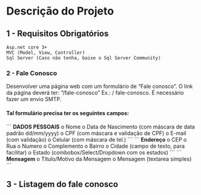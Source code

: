 # Descrição do Projeto 

## 1 - Requisitos Obrigatórios
```
Asp.net core 3+
MVC (Model, View, Controller)
Sql Server (Caso não tenha, baixe o Sql Server Community)  
```
### 2 - Fale Conosco
<p>Desenvolver uma página web com um formulário de “Fale conosco”. O link da página deverá  ter: “/fale-conosco” Ex.: <Projeto>/ fale-conosco.  
  É necessário fazer um envio SMTP.</p>
  
<h4>Tal formulário precisa ter os seguintes campos:</h4>
```
<strong>DADOS PESSOAIS</strong>
o Nome  
o Data de Nascimento (com máscara de data padrão dd/mm/yyyy)  
o CPF (com máscara e validação de CPF)  
o E-mail (com validação)  
o Celular (com máscara de tel.) 
```
```
<strong>Endereço</strong>  
o CEP  
o Rua  
o Numero  
o Complemento  
o Bairro  
o Cidade (campo de texto, para facilitar)  
o Estado (combobox/Select/Dropdown com os estados)  
```
```
<strong>Mensagem</strong>  
o Título/Motivo da Mensagem  
o Mensagem (textarea simples) 
```

## 3 - Listagem do fale conosco






